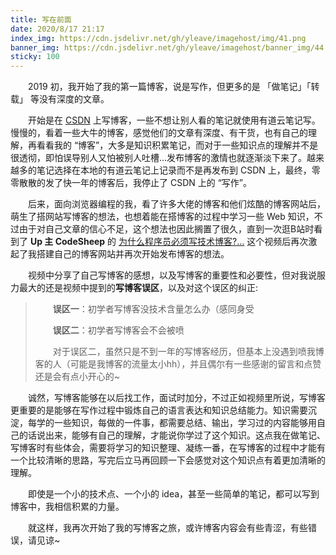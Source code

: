 ```yaml
---
title: 写在前面
date: 2020/8/17 21:17
index_img: https://cdn.jsdelivr.net/gh/yleave/imagehost/img/41.png
banner_img: https://cdn.jsdelivr.net/gh/yleave/imagehost/banner_img/44.png
sticky: 100
---
```


&emsp;&emsp;2019 初，我开始了我的第一篇博客，说是写作，但更多的是 「做笔记」「转载」 等没有深度的文章。

&emsp;&emsp;开始是在 [CSDN](https://blog.csdn.net/qq_38701868) 上写博客，一些不想让别人看的笔记就使用有道云笔记写。慢慢的，看着一些大牛的博客，感觉他们的文章有深度、有干货，也有自己的理解，再看看我的 “博客”，大多是知识积累笔记，而对于一些知识点的理解并不是很透彻，即怕误导别人又怕被别人吐槽...发布博客的激情也就逐渐淡下来了。越来越多的笔记选择在本地的有道云笔记上记录而不是再发布到 CSDN 上，最终，零零散散的发了快一年的博客后，我停止了 CSDN 上的 “写作”。

&emsp;&emsp;后来，面向浏览器编程的我，看了许多大佬的博客和他们炫酷的博客网站后，萌生了搭网站写博客的想法，也想着能在搭博客的过程中学习一些 Web 知识，不过由于对自己文章的信心不足，这个想法也因此搁置了很久，直到一次逛B站时看到了 **Up 主 CodeSheep**  的 [为什么程序员必须写技术博客?...](https://www.bilibili.com/video/BV1Px411d74c) 这个视频后再次激起了我搭建自己的博客网站并再次开始发布博客的想法。

&emsp;&emsp;视频中分享了自己写博客的感想，以及写博客的重要性和必要性，但对我说服力最大的还是视频中提到的**写博客误区**，以及对这个误区的纠正:

> &emsp;&emsp;**误区一**：初学者写博客没技术含量怎么办（感同身受
>
> &emsp;&emsp;**误区二**：初学者写博客会不会被喷   
>
> ​&emsp;&emsp;对于误区二，虽然只是不到一年的写博客经历，但基本上没遇到喷我博客的人（可能是我博客的流量太小hh），并且偶尔有一些感谢的留言和点赞还是会有点小开心的~



&emsp;&emsp;诚然，写博客能够在以后找工作，面试时加分，不过正如视频里所说，写博客更重要的是能够在写作过程中锻炼自己的语言表达和知识总结能力。知识需要沉淀，每学的一些知识，每做的一件事，都需要总结、输出，学习过的内容能够用自己的话说出来，能够有自己的理解，才能说你学过了这个知识。这点我在做笔记、写博客时有些体会，需要将学习的知识整理、凝练一番，在写博客的过程中才能有一个比较清晰的思路，写完后立马再回顾一下会感觉对这个知识点有着更加清晰的理解。

&emsp;&emsp;即使是一个小的技术点、一个小的 idea，甚至一些简单的笔记，都可以写到博客中，我相信积累的力量。


&emsp;&emsp;就这样，我再次开始了我的写博客之旅，或许博客内容会有些青涩，有些错误，请见谅~